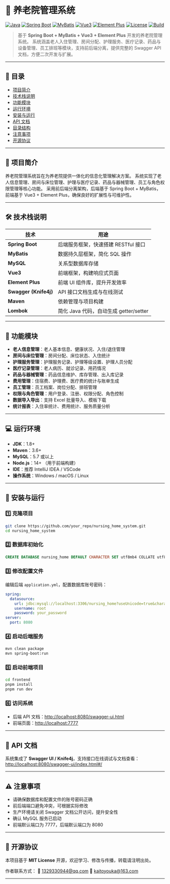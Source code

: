 # 🏥 养老院管理系统

[![Java](https://img.shields.io/badge/Java-1.8+-orange.svg)]()
[![Spring Boot](https://img.shields.io/badge/SpringBoot-2.x-brightgreen.svg)]()
[![MyBatis](https://img.shields.io/badge/MyBatis-ORM-blue.svg)]()
[![Vue3](https://img.shields.io/badge/Vue-3.x-brightgreen.svg)]()
[![Element Plus](https://img.shields.io/badge/Element_Plus-2.x-blue.svg)]()
[![License](https://img.shields.io/badge/license-MIT-green.svg)]()
[![Build](https://img.shields.io/badge/Build-Passing-brightgreen.svg)]()

> 基于 **Spring Boot + MyBatis + Vue3 + Element Plus** 开发的养老院管理系统。
> 系统涵盖老人入住管理、房间分配、护理服务、医疗记录、药品与设备管理、员工排班等模块，支持前后端分离，提供完整的 Swagger API 文档，方便二次开发与扩展。

---

## 📖 目录

* [项目简介](#-项目简介)
* [技术栈说明](#-技术栈说明)
* [功能模块](#-功能模块)
* [运行环境](#-运行环境)
* [安装与运行](#-安装与运行)
* [API 文档](#-api-文档)
* [目录结构](#-目录结构)
* [注意事项](#-注意事项)
* [开源协议](#-开源协议)

---

## 📌 项目简介

养老院管理系统旨在为养老院提供一体化的信息化管理解决方案。
系统实现了老人信息管理、房间与床位管理、护理与医疗记录、药品与器械管理、员工与角色权限管理等核心功能。
采用前后端分离架构，后端基于 Spring Boot + MyBatis，前端基于 Vue3 + Element Plus，确保良好的扩展性与可维护性。

---

## 🛠 技术栈说明

| 技术                    | 用途                            |
| --------------------- | ----------------------------- |
| **Spring Boot**       | 后端服务框架，快速搭建 RESTful 接口        |
| **MyBatis**           | 数据持久层框架，简化 SQL 操作             |
| **MySQL**             | 关系型数据库存储                      |
| **Vue3**              | 前端框架，构建响应式页面                  |
| **Element Plus**      | 前端 UI 组件库，提升开发效率              |
| **Swagger (Knife4j)** | API 接口文档生成与在线测试               |
| **Maven**             | 依赖管理与项目构建                     |
| **Lombok**            | 简化 Java 代码，自动生成 getter/setter |

---

## 📂 功能模块

* **老人信息管理**：老人基本信息、健康状况、入住/退住管理
* **房间与床位管理**：房间分配、床位状态、入住统计
* **护理服务管理**：护理服务记录、护理等级设置、护理人员分配
* **医疗记录管理**：老人病历、就诊记录、用药情况
* **药品与器械管理**：药品信息维护、库存管理、出入库记录
* **费用管理**：住宿费、护理费、医疗费的统计与账单生成
* **员工管理**：员工档案、岗位分配、排班管理
* **权限与角色管理**：用户登录、注册、权限分配、角色控制
* **数据导入导出**：支持 Excel 批量导入、模板下载
* **统计报表**：入住率统计、费用统计、服务质量分析

---

## 💻 运行环境

* **JDK**：1.8+
* **Maven**：3.6+
* **MySQL**：5.7 或以上
* **Node.js**：14+ （用于前端构建）
* **IDE**：推荐 IntelliJ IDEA / VSCode
* **操作系统**：Windows / macOS / Linux

---

## 🚀 安装与运行

### 1️⃣ 克隆项目

```bash
git clone https://github.com/your_repo/nursing_home_system.git
cd nursing_home_system
```

### 2️⃣ 数据库初始化

```sql
CREATE DATABASE nursing_home DEFAULT CHARACTER SET utf8mb4 COLLATE utf8mb4_general_ci;
```

### 3️⃣ 修改配置文件

编辑后端 `application.yml`，配置数据库账号密码：

```yaml
spring:
  datasource:
    url: jdbc:mysql://localhost:3306/nursing_home?useUnicode=true&characterEncoding=utf8&useSSL=false&serverTimezone=Asia/Shanghai
    username: root
    password: your_password
server:
  port: 8080
```

### 4️⃣ 启动后端服务

```bash
mvn clean package
mvn spring-boot:run
```

### 5️⃣ 启动前端项目

```bash
cd frontend
pnpm install
pnpm run dev
```

### 6️⃣ 访问系统

* 后端 API 文档：[http://localhost:8080/swagger-ui.html](http://localhost:8080/swagger-ui.html)
* 前端页面：[http://localhost:7777](http://localhost:7777)

---

## 📑 API 文档

系统集成了 **Swagger UI / Knife4j**，支持接口在线调试与文档查看：
[http://localhost:8080/swagger-ui/index.html#/](http://localhost:8080/swagger-ui/index.html#/)

---

## ⚠ 注意事项

* 请确保数据库和配置文件的账号密码正确
* 前后端端口避免冲突，可根据实际修改
* 生产环境请关闭 Swagger 文档公开访问，提升安全性
* 确认 MySQL 服务已启动
* 前端默认端口为 7777，后端默认端口为 8080

---

## 📄 开源协议

本项目基于 **MIT License** 开源，欢迎学习、修改与传播，转载请注明出处。

作者联系方式：
📧 [1329330944@qq.com](mailto:1329330944@qq.com)
📧 [kaitoyouka@163.com](mailto:kaitoyouka@163.com)

---
